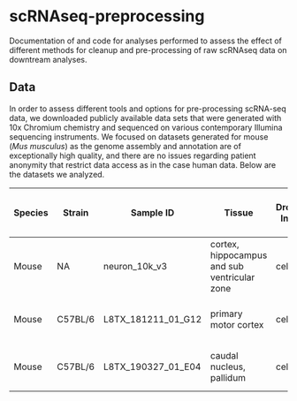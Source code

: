 # scRNAseq-preprocessing
Documentation of and code for analyses performed to assess the effect of different methods for cleanup and pre-processing of raw scRNAseq data on downtream analyses.

## Data
In order to assess different tools and options for pre-processing scRNA-seq data, we downloaded publicly available data sets that were generated with 10x Chromium chemistry and sequenced on various contemporary Illumina sequencing instruments. We focused on datasets generated for mouse (*Mus musculus*) as the genome assembly and annotation are of exceptionally high quality, and there are no issues regarding patient anonymity that restrict data access as in the case human data. Below are the datasets we analyzed.

| Species | Strain | Sample ID | Tissue | Droplet Input |Sequencing Chemistry | Platform | Estimated Cells | Mean Reads Per Cell | Median Genes Per Cell | Data Source | Fastq Link(s) | Notes |
|---------|--------|-----------|--------|---------------|----------------------|----------|-----------------|---------------------|-----------------------|-------------|---------------|-------|
| Mouse |   NA   | neuron_10k_v3 |cortex, hippocampus and sub ventricular zone | cells | Chromium 10x 3' Gene Expression v3 | NovaSeq | 11,831 | 30,184 | 3,684 | [10x](https://www.10xgenomics.com/datasets/10-k-brain-cells-from-an-e-18-mouse-v-3-chemistry-3-standard-3-0-0) | same as data source | E18 developmental stage |
| Mouse | C57BL/6 | L8TX_181211_01_G12 | primary motor cortex | cells | Chromium 10x 3' Gene Expression v3 | NovaSeq6000 | 8,913 |114,812 | 6,691 |[nemo](https://assets.nemoarchive.org/dat-qg7n1b0) |[run1](https://data.nemoarchive.org/biccn/grant/u19_zeng/zeng/transcriptome/scell/10x_v3/mouse/raw/NW_TX0002-29_S01_L003-001.fastq.tar);[run2](https://data.nemoarchive.org/biccn/grant/u19_zeng/zeng/transcriptome/scell/10x_v3/mouse/raw/NW_TX0006-1_S01_L003.fastq.tar) | |
| Mouse | C57BL/6 | L8TX_190327_01_E04 | caudal nucleus, pallidum | cells | Chromium 10x 3' Gene Expression v3 | NovaSeq6000 | 18,173 | 77,393 | 2,734 | [nemo](https://assets.nemoarchive.org/dat-qg7n1b0) | [run1](https://data.nemoarchive.org/biccn/grant/u19_zeng/zeng/transcriptome/scell/10x_v2/mouse/raw/PAL/NW_TX0007-5_S01_L003.fastq.tar);[run2](https://data.nemoarchive.org/biccn/grant/u19_zeng/zeng/transcriptome/scell/10x_v3/mouse/raw/NW_TX0010-5_S01_L003.fastq.tar) | |
